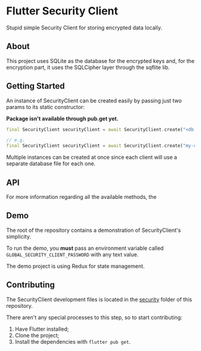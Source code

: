 # Flutter Security Client

Stupid simple Security Client for storing encrypted data locally.

## About

This project uses SQLite as the database for the encrypted keys and, for the encryption part, it uses the SQLCipher layer through the sqflite lib.

## Getting Started

An instance of SecurityClient can be created easily by passing just two params to its static constructor:

**Package isn't available through pub.get yet.**

```dart
final SecurityClient securityClient = await SecurityClient.create("<db-name>", "<db-password>");

// e.g.
final SecurityClient securityClient = await SecurityClient.create("my-cool-database", "1234567890");
```

Multiple instances can be created at once since each client will use a separate database file for each one.

## API

For more information regarding all the available methods, the 

## Demo

The root of the repository contains a demonstration of SecurityClient's simplicity.

To run the demo, you **must** pass an environment variable called `GLOBAL_SECURITY_CLIENT_PASSWORD` with any text value.

The demo project is using Redux for state management.

## Contributing

The SecurityClient development files is located in the [security](security/) folder of this repository.

There aren't any special processes to this step, so to start contributing:
1. Have Flutter installed;
2. Clone the project;
3. Install the dependencies with `flutter pub get`.
